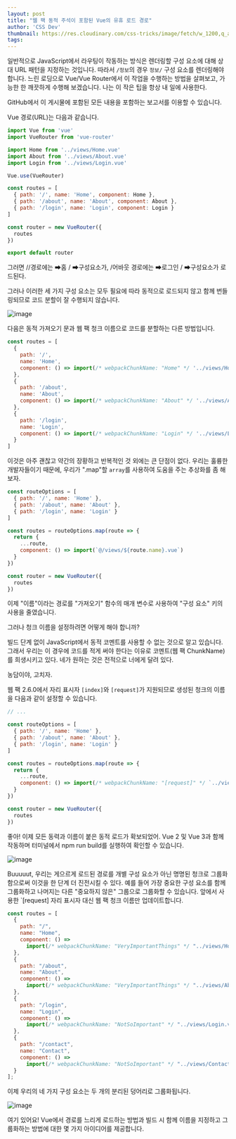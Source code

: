 ```yaml
---
layout: post
title: "웹 팩 동적 주석이 포함된 Vue의 유휴 로드 경로"
author: 'CSS Dev'
thumbnail: https://res.cloudinary.com/css-tricks/image/fetch/w_1200,q_auto,f_auto/https://css-tricks.com/wp-content/uploads/2021/02/QKxdL.png
tags: 
---
```



일반적으로 JavaScript에서 라우팅이 작동하는 방식은 렌더링할 구성 요소에 대해 상대 URL 패턴을 지정하는 것입니다. 따라서 `/정보`의 경우 `정보/` 구성 요소를 렌더링해야 합니다. 느린 로딩으로 Vue/Vue Router에서 이 작업을 수행하는 방법을 살펴보고, 가능한 한 깨끗하게 수행해 보겠습니다. 나는 이 작은 팁을 항상 내 일에 사용한다.

GitHub에서 이 게시물에 포함된 모든 내용을 포함하는 보고서를 이용할 수 있습니다.

Vue 경로(URL)는 다음과 같습니다.

```js
import Vue from 'vue'
import VueRouter from 'vue-router'

import Home from '../views/Home.vue'
import About from '../views/About.vue'
import Login from '../views/Login.vue'

Vue.use(VueRouter)

const routes = [
  { path: '/', name: 'Home', component: Home },
  { path: '/about', name: 'About', component: About },
  { path: '/login', name: 'Login', component: Login }
]

const router = new VueRouter({
  routes
})

export default router
```

그러면 //경로에는 ➡홈 / ➡구성요소가, /어바웃 경로에는 ➡로그인 / ➡구성요소가 로드된다.

그러나 이러한 세 가지 구성 요소는 모두 필요에 따라 동적으로 로드되지 않고 함께 번들링되므로 코드 분할이 잘 수행되지 않습니다.

![image](https://i0.wp.com/css-tricks.com/wp-content/uploads/2021/01/s_10C39F714FB1A05A3C9E4B5DAA94209E7CACDA9076CFDC74EFB5C80C1C04BDD1_1611775373470_main.png?resize=1205%2C600&ssl=1)

다음은 동적 가져오기 문과 웹 팩 청크 이름으로 코드를 분할하는 다른 방법입니다.

```js
const routes = [
  {
    path: '/',
    name: 'Home',
    component: () => import(/* webpackChunkName: "Home" */ '../views/Home.vue')
  },
  {
    path: '/about',
    name: 'About',
    component: () => import(/* webpackChunkName: "About" */ '../views/About.vue')
  },
  {
    path: '/login',
    name: 'Login',
    component: () => import(/* webpackChunkName: "Login" */ '../views/Login.vue')
  }
]
```

이것은 아주 괜찮고 약간의 장황하고 반복적인 것 외에는 큰 단점이 없다. 우리는 훌륭한 개발자들이기 때문에, 우리가 ".map"할 `array`를 사용하여 도움을 주는 추상화를 좀 해보자.

```js
const routeOptions = [
  { path: '/', name: 'Home' },
  { path: '/about', name: 'About' },
  { path: '/login', name: 'Login' }
]

const routes = routeOptions.map(route => {
  return {
    ...route,
    component: () => import(`@/views/${route.name}.vue`)
  }
})

const router = new VueRouter({
  routes
})
```

이제 "이름"이라는 경로를 "가져오기" 함수의 매개 변수로 사용하여 "구성 요소" 키의 사용을 줄였습니다.

그러나 청크 이름을 설정하려면 어떻게 해야 합니까?

빌드 단계 없이 JavaScript에서 동적 코멘트를 사용할 수 없는 것으로 알고 있습니다. 그래서 우리는 이 경우에 코드를 적게 써야 한다는 이유로 코멘트(웹 팩 ChunkName)를 희생시키고 있다. 네가 원하는 것은 전적으로 너에게 달려 있다.

농담이야, 고치자.

웹 팩 2.6.0에서 자리 표시자 `[index]`와 `[request]`가 지원되므로 생성된 청크의 이름을 다음과 같이 설정할 수 있습니다.

```js
// ...

const routeOptions = [
  { path: '/', name: 'Home' },
  { path: '/about', name: 'About' },
  { path: '/login', name: 'Login' }
]

const routes = routeOptions.map(route => {
  return {
    ...route,
    component: () => import(/* webpackChunkName: "[request]" */ `../views/${route.name}.vue`)
  }
})

const router = new VueRouter({
  routes
})
```

좋아! 이제 모든 동력과 이름이 붙은 동적 로드가 확보되었어. Vue 2 및 Vue 3과 함께 작동하며 터미널에서 npm run build를 실행하여 확인할 수 있습니다.

![image](https://i2.wp.com/css-tricks.com/wp-content/uploads/2021/02/lazy-load-request.png?resize=1024%2C602&ssl=1)

Buuuuut, 우리는 게으르게 로드된 경로를 개별 구성 요소가 아닌 명명된 청크로 그룹화함으로써 이것을 한 단계 더 진전시킬 수 있다. 예를 들어 가장 중요한 구성 요소를 함께 그룹화하고 나머지는 다른 "중요하지 않은" 그룹으로 그룹화할 수 있습니다. 앞에서 사용한 `[request] 자리 표시자 대신 웹 팩 청크 이름만 업데이트합니다.

```js
const routes = [
  {
    path: "/",
    name: "Home",
    component: () =>
      import(/* webpackChunkName: "VeryImportantThings" */ "../views/Home.vue")
  },
  {
    path: "/about",
    name: "About",
    component: () =>
      import(/* webpackChunkName: "VeryImportantThings" */ "../views/About.vue")
  },
  {
    path: "/login",
    name: "Login",
    component: () =>
      import(/* webpackChunkName: "NotSoImportant" */ "../views/Login.vue")
  },
  {
    path: "/contact",
    name: "Contact",
    component: () =>
      import(/* webpackChunkName: "NotSoImportant" */ "../views/Contact.vue")
  }
];
```

이제 우리의 네 가지 구성 요소는 두 개의 분리된 덩어리로 그룹화됩니다.

![image](https://i1.wp.com/css-tricks.com/wp-content/uploads/2021/01/s_10C39F714FB1A05A3C9E4B5DAA94209E7CACDA9076CFDC74EFB5C80C1C04BDD1_1611790249597_5-grouped-chunks.png?resize=1205%2C681&ssl=1)

여기 있어요! Vue에서 경로를 느리게 로드하는 방법과 빌드 시 함께 이름을 지정하고 그룹화하는 방법에 대한 몇 가지 아이디어를 제공합니다.